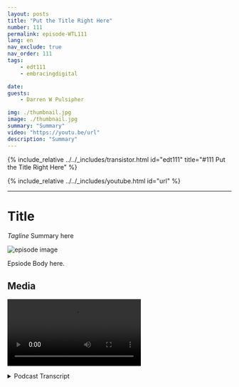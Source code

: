 ```yaml
---
layout: posts
title: "Put the Title Right Here"
number: 111
permalink: episode-WTL111
lang: en
nav_exclude: true
nav_order: 111
tags:
    - edt111
    - embracingdigital

date: 
guests:
    - Darren W Pulsipher

img: ./thumbnail.jpg
image: ./thumbnail.jpg
summary: "Summary"
video: "https://youtu.be/url"
description: "Summary"
---
```


<div>
{% include_relative ../../_includes/transistor.html id="edt111" title="#111 Put the Title Right Here" %}

{% include_relative ../../_includes/youtube.html id="url" %}
</div>

---

# Title

*Tagline*
Summary here

![episode image](./thumbnail.png)

Epsiode Body here.

## Media

<video src='url'></video>

<details>
<summary> Podcast Transcript </summary>

<p></p>

</details>
